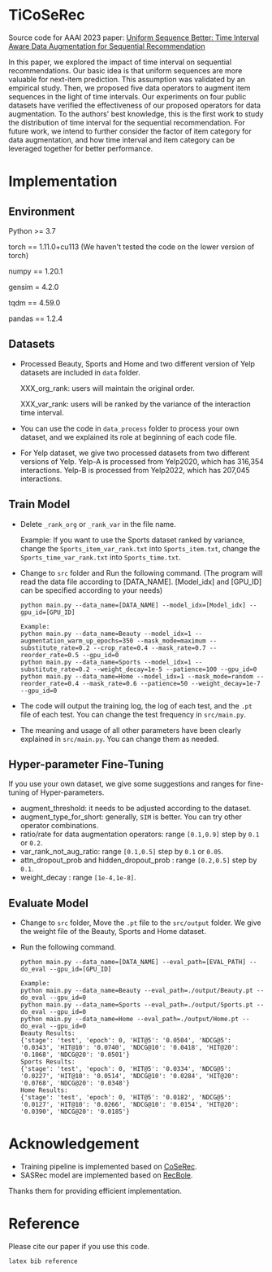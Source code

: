 # TiCoSeRec
Source code for AAAI 2023 paper: [Uniform Sequence Better: Time Interval Aware Data Augmentation for Sequential Recommendation]()

In this paper, we explored the impact of time interval on sequential recommendations. Our basic idea is that uniform sequences are more valuable for next-item prediction. This assumption was validated by an empirical study. Then, we proposed five data operators to augment item sequences in the light of time intervals. Our experiments on four public datasets have verified the effectiveness of our proposed operators for data augmentation. To the authors' best knowledge, this is the first work to study the distribution of time interval for the sequential recommendation. For future work, we intend to further consider the factor of item category for data augmentation, and how time interval and item category can be leveraged together for better performance. 
# Implementation
## Environment

Python >= 3.7

torch == 1.11.0+cu113 (We haven't tested the code on the lower version of torch)

numpy == 1.20.1

gensim = 4.2.0

tqdm == 4.59.0

pandas == 1.2.4

## Datasets

- Processed Beauty, Sports and Home and two different version of Yelp datasets are included in `data` folder. 

  XXX_org_rank: users will maintain the original order.

  XXX_var_rank: users will be ranked by the variance of the interaction time interval.

- You can use the code in `data_process` folder to process your own dataset, and we explained its role at beginning of each code file.

- For Yelp dataset, we give two processed datasets from two different versions of Yelp. Yelp-A is processed from Yelp2020, which has 316,354 interactions. Yelp-B is processed from Yelp2022, which has 207,045 interactions.
## Train Model

- Delete `_rank_org` or `_rank_var` in the file name. 
  
  Example: If you want to use the Sports dataset ranked by variance, change the `Sports_item_var_rank.txt` into `Sports_item.txt`, change the `Sports_time_var_rank.txt` into `Sports_time.txt`.

- Change to `src` folder and Run the following command. (The program will read the data file according to [DATA_NAME]. [Model_idx] and [GPU_ID] can be specified according to your needs)
  
  ```
  python main.py --data_name=[DATA_NAME] --model_idx=[Model_idx] --gpu_id=[GPU_ID]
  ```

  ```
  Example:
  python main.py --data_name=Beauty --model_idx=1 --augmentation_warm_up_epochs=350 --mask_mode=maximum --substitute_rate=0.2 --crop_rate=0.4 --mask_rate=0.7 --reorder_rate=0.5 --gpu_id=0
  python main.py --data_name=Sports --model_idx=1 --substitute_rate=0.2 --weight_decay=1e-5 --patience=100 --gpu_id=0
  python main.py --data_name=Home --model_idx=1 --mask_mode=random --reorder_rate=0.4 --mask_rate=0.6 --patience=50 --weight_decay=1e-7 --gpu_id=0 
  ```

- The code will output the training log, the log of each test, and the `.pt` file of each test. You can change the test frequency in `src/main.py`.
- The meaning and usage of all other parameters have been clearly explained in `src/main.py`. You can change them as needed.

## Hyper-parameter Fine-Tuning
If you use your own dataset, we give some suggestions and ranges for fine-tuning of Hyper-parameters.
- augment_threshold: it needs to be adjusted according to the dataset. 
- augment_type_for_short: generally, `SIM` is better. You can try other operator combinations.
- ratio/rate for data augmentation operators: range `[0.1,0.9]` step by `0.1` or `0.2`.
- var_rank_not_aug_ratio: range `[0.1,0.5]` step by `0.1` or `0.05`.
- attn_dropout_prob and hidden_dropout_prob : range `[0.2,0.5]` step by `0.1`.
- weight_decay : range `[1e-4,1e-8]`.

## Evaluate Model

- Change to `src` folder, Move the `.pt` file to the `src/output` folder. We give the weight file of the Beauty, Sports and Home dataset.

- Run the following command.
  ```
  python main.py --data_name=[DATA_NAME] --eval_path=[EVAL_PATH] --do_eval --gpu_id=[GPU_ID]
  ```

  ```
  Example:
  python main.py --data_name=Beauty --eval_path=./output/Beauty.pt --do_eval --gpu_id=0
  python main.py --data_name=Sports --eval_path=./output/Sports.pt --do_eval --gpu_id=0
  python main.py --data_name=Home --eval_path=./output/Home.pt --do_eval --gpu_id=0
  Beauty Results:
  {'stage': 'test', 'epoch': 0, 'HIT@5': '0.0504', 'NDCG@5': '0.0343', 'HIT@10': '0.0740', 'NDCG@10': '0.0418', 'HIT@20': '0.1068', 'NDCG@20': '0.0501'}
  Sports Results:
  {'stage': 'test', 'epoch': 0, 'HIT@5': '0.0334', 'NDCG@5': '0.0227', 'HIT@10': '0.0514', 'NDCG@10': '0.0284', 'HIT@20': '0.0768', 'NDCG@20': '0.0348'}
  Home Results:
  {'stage': 'test', 'epoch': 0, 'HIT@5': '0.0182', 'NDCG@5': '0.0127', 'HIT@10': '0.0266', 'NDCG@10': '0.0154', 'HIT@20': '0.0390', 'NDCG@20': '0.0185'}
  ```

# Acknowledgement
 - Training pipeline is implemented based on [CoSeRec](https://github.com/YChen1993/CoSeRec).
 - SASRec model are implemented based on [RecBole](https://github.com/RUCAIBox/RecBole). 

Thanks them for providing efficient implementation.

# Reference

Please cite our paper if you use this code.
```
latex bib reference
```
